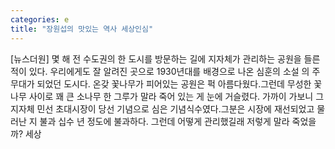 ```yaml
---
categories: e
title: "장원섭의 맛있는 역사 세상인심"
---
```

[뉴스더원] 몇 해 전 수도권의 한 도시를 방문하는 길에 지자체가 관리하는 공원을 들른 적이 있다. 우리에게도 잘 알려진 곳으로 1930년대를 배경으로 나온 심훈의 소설 의 주 무대가 되었던 도시다. 온갖 꽃나무가 피어있는 공원은 퍽 아름다웠다.그런데 무성한 꽃나무 사이로 꽤 큰 소나무 한 그루가 말라 죽어 있는 게 눈에 거슬렸다. 가까이 가보니 그 지자체 민선 초대시장이 당선 기념으로 심은 기념식수였다.그분은 시장에 재선되었고 물러난 지 불과 십수 년 정도에 불과하다. 그런데 어떻게 관리했길래 저렇게 말라 죽었을까? 세상